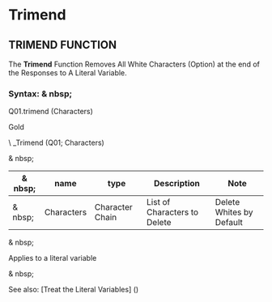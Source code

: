 # Trimend

## TRIMEND FUNCTION

The **Trimend** Function Removes All White Characters (Option) at the end of the Responses to A Literal Variable.

### Syntax: & nbsp;

Q01.trimend (Characters)

Gold

\ _Trimend (Q01; Characters)

& nbsp;

| & nbsp; | **name** | **type** | **Description** | **Note** |
| --- | --- | --- | --- | --- |
| & nbsp; | Characters | Character Chain | List of Characters to Delete | Delete Whites by Default |

& nbsp;

Applies to a literal variable

& nbsp;

See also: [Treat the Literal Variables] (<Trellious Little Little.md>)